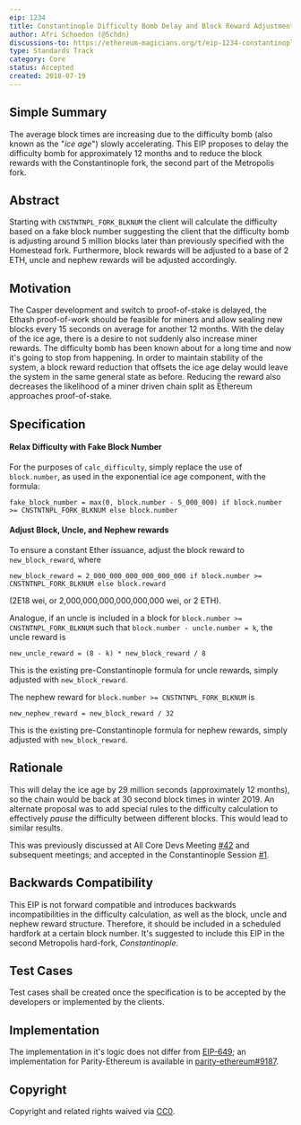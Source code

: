 ```yaml
---
eip: 1234
title: Constantinople Difficulty Bomb Delay and Block Reward Adjustment
author: Afri Schoedon (@5chdn)
discussions-to: https://ethereum-magicians.org/t/eip-1234-constantinople-difficulty-bomb-delay-and-block-reward-adjustment/833
type: Standards Track
category: Core
status: Accepted
created: 2018-07-19
---
```


## Simple Summary
The average block times are increasing due to the difficulty bomb (also known as the "_ice age_") slowly accelerating. This EIP proposes to delay the difficulty bomb for approximately 12 months and to reduce the block rewards with the Constantinople fork, the second part of the Metropolis fork.

## Abstract
Starting with `CNSTNTNPL_FORK_BLKNUM` the client will calculate the difficulty based on a fake block number suggesting the client that the difficulty bomb is adjusting around 5 million blocks later than previously specified with the Homestead fork. Furthermore, block rewards will be adjusted to a base of 2 ETH, uncle and nephew rewards will be adjusted accordingly.

## Motivation
The Casper development and switch to proof-of-stake is delayed, the Ethash proof-of-work should be feasible for miners and allow sealing new blocks every 15 seconds on average for another 12 months. With the delay of the ice age, there is a desire to not suddenly also increase miner rewards. The difficulty bomb has been known about for a long time and now it's going to stop from happening. In order to maintain stability of the system, a block reward reduction that offsets the ice age delay would leave the system in the same general state as before. Reducing the reward also decreases the likelihood of a miner driven chain split as Ethereum approaches proof-of-stake.

## Specification
#### Relax Difficulty with Fake Block Number
For the purposes of `calc_difficulty`, simply replace the use of `block.number`, as used in the exponential ice age component, with the formula:

    fake_block_number = max(0, block.number - 5_000_000) if block.number >= CNSTNTNPL_FORK_BLKNUM else block.number

#### Adjust Block, Uncle, and Nephew rewards
To ensure a constant Ether issuance, adjust the block reward to `new_block_reward`, where

    new_block_reward = 2_000_000_000_000_000_000 if block.number >= CNSTNTNPL_FORK_BLKNUM else block.reward

(2E18 wei, or 2,000,000,000,000,000,000 wei, or 2 ETH).

Analogue, if an uncle is included in a block for `block.number >= CNSTNTNPL_FORK_BLKNUM` such that `block.number - uncle.number = k`, the uncle reward is

    new_uncle_reward = (8 - k) * new_block_reward / 8

This is the existing pre-Constantinople formula for uncle rewards, simply adjusted with `new_block_reward`.

The nephew reward for `block.number >= CNSTNTNPL_FORK_BLKNUM` is

    new_nephew_reward = new_block_reward / 32

This is the existing pre-Constantinople formula for nephew rewards, simply adjusted with `new_block_reward`.

## Rationale
This will delay the ice age by 29 million seconds (approximately 12 months), so the chain would be back at 30 second block times in winter 2019. An alternate proposal was to add special rules to the difficulty calculation to effectively _pause_ the difficulty between different blocks. This would lead to similar results.

This was previously discussed at All Core Devs Meeting [#42](https://github.com/ethereum/pm/blob/master/All%20Core%20Devs%20Meetings/Meeting%2042.md) and subsequent meetings; and accepted in the Constantinople Session [#1](https://github.com/ethereum/pm/issues/55).

## Backwards Compatibility
This EIP is not forward compatible and introduces backwards incompatibilities in the difficulty calculation, as well as the block, uncle and nephew reward structure. Therefore, it should be included in a scheduled hardfork at a certain block number. It's suggested to include this EIP in the second Metropolis hard-fork, _Constantinople_.

## Test Cases
Test cases shall be created once the specification is to be accepted by the developers or implemented by the clients.

## Implementation
The implementation in it's logic does not differ from [EIP-649](https://github.com/ethereum/EIPs/blob/master/EIPS/eip-649.md); an implementation for Parity-Ethereum is available in [parity-ethereum#9187](https://github.com/paritytech/parity-ethereum/pull/9187).

## Copyright
Copyright and related rights waived via [CC0](https://creativecommons.org/publicdomain/zero/1.0/).
